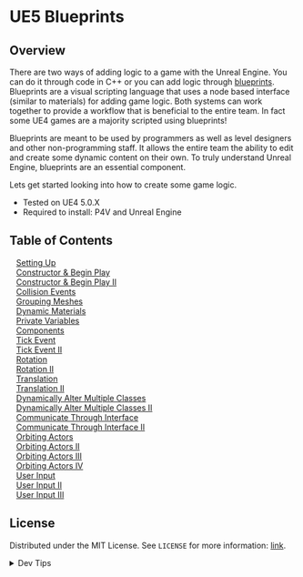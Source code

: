 # UE5 Blueprints


<!-- OVERVIEW -->
## Overview

There are two ways of adding logic to a game with the Unreal Engine.  You can do it through code in C++ or you can add logic through [blueprints](https://docs.unrealengine.com/en-us/Engine/Blueprints).  Blueprints are a visual scripting language that uses a node based interface (similar to materials) for adding game logic. Both systems can work together to provide a workflow that is beneficial to the entire team.  In fact some UE4 games are a majority scripted using blueprints!  

Blueprints are meant to be used by programmers as well as level designers and other non-programming staff.  It allows the entire team the ability to edit and create some dynamic content on their own. To truly understand Unreal Engine, blueprints are an essential component.

Lets get started looking into how to create some game logic.
  

* Tested on UE4 5.0.X
* Required to install: P4V and Unreal Engine

<!-- TOC -->
## Table of Contents
<kbd></kbd> &nbsp;&nbsp; [Setting Up](setting-up/README.md#user-content-setting-up) <br>
<kbd></kbd> &nbsp;&nbsp; [Constructor & Begin Play](constructor-begin/README.md#user-content-constructor--begin-play) <br>
<kbd></kbd> &nbsp;&nbsp; [Constructor & Begin Play II](constructor-begin-ii/README.md#user-content-constructor--begin-play-ii) <br>
<kbd></kbd> &nbsp;&nbsp; [Collision Events](collision/README.md#user-content-collision-events) <br>
<kbd></kbd> &nbsp;&nbsp; [Grouping Meshes](grouping-meshes/README.md#user-content-grouping-meshes) <br>
<kbd></kbd> &nbsp;&nbsp; [Dynamic Materials](dynamic-materials/README.md#user-content-dynamic-materials) <br>
<kbd></kbd> &nbsp;&nbsp; [Private Variables](private-variables/README.md#user-content-private-variables) <br>
<kbd></kbd> &nbsp;&nbsp; [Components](components/README.md#user-content-components) <br>
<kbd></kbd> &nbsp;&nbsp; [Tick Event](tick-event/README.md#user-content-tick-event) <br>
<kbd></kbd> &nbsp;&nbsp; [Tick Event II](tick-event-ii/README.md#user-content-tick-event-ii) <br>
<kbd></kbd> &nbsp;&nbsp; [Rotation](rotation/README.md#user-content-rotation) <br>
<kbd></kbd> &nbsp;&nbsp; [Rotation II](rotation-ii/README.md#user-content-rotation-ii) <br>
<kbd></kbd> &nbsp;&nbsp; [Translation](translation/README.md#user-content-translation) <br>
<kbd></kbd> &nbsp;&nbsp; [Translation II](translation-ii/README.md#user-content-translation-ii) <br>
<kbd></kbd> &nbsp;&nbsp; [Dynamically Alter Multiple Classes](multiple-actors/README.md#user-content-dynamically-alter-multiple-classes) <br>
<kbd></kbd> &nbsp;&nbsp; [Dynamically Alter Multiple Classes II](multiple-actors-ii/README.md#user-content-dynamically-alter-multiple-classes-ii) <br>
<kbd></kbd> &nbsp;&nbsp; [Communicate Through Interface](interface/README.md#user-content-communicate-through-interface) <br>
<kbd></kbd> &nbsp;&nbsp; [Communicate Through Interface II](interface-ii/README.md#user-content-communicate-through-interface-ii) <br>
<kbd></kbd> &nbsp;&nbsp; [Orbiting Actors](orbiting-actors/README.md#user-content-orbiting-actors) <br>
<kbd></kbd> &nbsp;&nbsp; [Orbiting Actors II](orbiting-actors-ii/README.md#user-content-orbiting-actors-ii) <br>
<kbd></kbd> &nbsp;&nbsp; [Orbiting Actors III](orbiting-actors-iii/README.md#user-content-orbiting-actors-iii) <br>
<kbd></kbd> &nbsp;&nbsp; [Orbiting Actors IV](orbiting-actors-iv/README.md#user-content-orbiting-actors-iv) <br>
<kbd></kbd> &nbsp;&nbsp; [User Input](user-input/README.md#user-content-user-input) <br>
<kbd></kbd> &nbsp;&nbsp; [User Input II](user-input-ii/README.md#user-content-user-input-ii) <br>
<kbd></kbd> &nbsp;&nbsp; [User Input III](user-input-iii/README.md#user-content-user-input-iii) <br>



<!-- LICENSE -->
## License
Distributed under the MIT License. See `LICENSE` for more information: [link](LICENSE).


</p>
</details>
<details><summary>Dev Tips</summary>
make git m="add commit message"
</details>

